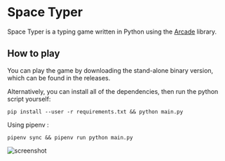 # Space Typer

Space Typer is a typing game written in Python using the [Arcade](http://arcade.academy/) library.

## How to play
You can play the game by downloading the stand-alone binary version, which can be found in the releases.

Alternatively, you can install all of the dependencies, then run the python script yourself:
```
pip install --user -r requirements.txt && python main.py
```
Using pipenv :
```
pipenv sync && pipenv run python main.py
```

![screenshot](screenshot.png "Screenshot")
